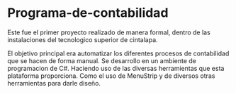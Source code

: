 # Programa-de-contabilidad

Este fue el primer proyecto realizado de manera formal, dentro de las instalaciones del tecnologico superior de cintalapa.

El objetivo principal era automatizar los diferentes procesos de contabilidad que se hacen de forma manual.
Se desarrollo en un ambiente de programacion de C#. Haciendo uso de las diversas herramientas que esta plataforma proporciona. Como el uso de MenuStrip y de diversos otras herramientas para darle diseño. 
